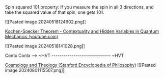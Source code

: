 Spin squared 101 property: If you measure the spin in all 3 directions, and take the squared value of that spin, one gets 101.



![[Pasted image 20240518124602.png]]

[Kochen-Specker Theorem - Contextuality and Hidden Variables in Quantum Mechanics (youtube.com)](https://www.youtube.com/watch?v=jXI7BPvA2Ok&ab_channel=TheCynicalPhilosopher)

![[Pasted image 20240518141028.png]]

Contx
Contx --> ~HVT
\------------------------------
~HVT



[Cosmology and Theology (Stanford Encyclopedia of Philosophy)](https://plato.stanford.edu/entries/cosmology-theology/)
![[Pasted image 20240801115507.png]]


